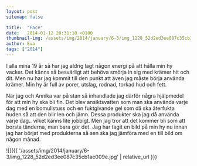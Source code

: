 ```yaml
---
layout: post
sitemap: false

title:  "Face"
date:   2014-01-12 20:31:18 +0100
thumbnail-img: /assets/img/2014/january/6-3/img_1228_52d2ed3ee087c35cb1ae009e.jpg
author: Eva
tags: ["2014"]
---
```


I alla mina 19 år så har jag aldrig lagt någon energi på att hålla min hy vacker. Det känns så besvärligt att behöva smörja in sig med krämer hit och dit. Men nu har jag kommit till den punkt att även jag måste börja använda krämer. Min hy är full av porer, utslag, rodnad, torkad hud och fett. 

När jag och Annika var på stan så inhandlade jag därför några hjälpmedel för att min hy ska bli fin. Det blev ansiktsvatten som man ska använda varje dag med en bomullstuss och en fuktgivande gel som då ska återfukta huden så att den blir len och jämn. Dessa produkter ska jag då använda varje dag.. vilket känns lite jobbigt. Men jag tror att det kommer bli som att borsta tänderna, man bara gör det. Jag har tagit en bild på min hy nu innan jag har börjat med produkterna så sen ska jag jämföra med en till bild om någon månad.

![]({{ '/assets/img/2014/january/6-3/img_1228_52d2ed3ee087c35cb1ae009e.jpg'  | relative_url }})

